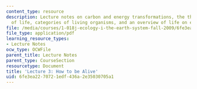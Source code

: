 ```yaml
---
content_type: resource
description: Lecture notes on carbon and energy transformations, the thermodynamics
  of life, categories of living organisms, and an overview of life on earth.
file: /media/courses/1-018j-ecology-i-the-earth-system-fall-2009/6fe3ea2270721edf436a2e35030705a1_MIT1_018JF09_Lec03.pdf
file_type: application/pdf
learning_resource_types:
- Lecture Notes
ocw_type: OCWFile
parent_title: Lecture Notes
parent_type: CourseSection
resourcetype: Document
title: 'Lecture 3: How to be Alive'
uid: 6fe3ea22-7072-1edf-436a-2e35030705a1
---
```


